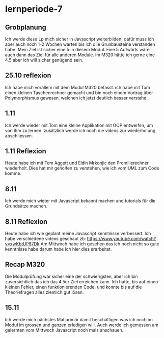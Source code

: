 # lernperiode-7
## Grobplanung 
Ich werde diese Lp mich sicher in Javascript weiterbilden, dafür muss ich aber auch noch 1-2 Wochen warten bis ich diie Grunbausteine verstanden habe. Mein Ziel ist sicher eine 5 in diesem Modul. Eine 5 Aufwärts wäre auch dann das Ziel für alle anderen Module.
im M320 hätte ich gerne eine 4.5 aber ich will sicher genügend sein.
## 25.10 reflexion
Ich habe mich vorallem mit dem Modul M320 befasst. ich habe mit Tom einen kleinen Taschenrechner gemacht und bin noch einem Vortrag über Polymorphismus gewesen, welchen ich jetzt deutlich besser verstehe.

## 1.11
Ich werde wieder mit Tom eine kleine Applikation mit OOP entwerfen, um von ihm zu lernen. zusätzlich werde ich noch die videos zur wiederholung abschliessen.

## 1.11 Reflexion
Heute habe ich mit Tom Aggett und Eldin Mrkonjic den Promillerechner wiederholt. Dies hat mir geholfen zu verstehen, wie ich vom UML zum Code komme.
## 8.11
Ich werde mich wieter mit Javascript bekannt machen und tutorials für die Grundsätze machen.
## 8.11 Reflexion
Heute habe ich wie geplant meine Javascript kenntnisse verbessert. Ich habe verschiedene videos geschaut zb: https://www.youtube.com/watch?v=xwKbtUP87Dk
Am Mittwoch habe ich gesehen das ich noch nicht so gute kenntnisse habe darum habe ich hier dies erarbeitet.

## Recap M320
Die Modulprüfung war sicher eine der schwierigsten, aber ich bin zuversichtlich das ich das 4.5er Ziel erreichen kann. Ich hatte, bis auf einen kleinen Fehler, einen funktionierenden Code. und konnte bis auf die Theoriefragen alles ziemlich gut lösen.

## 15.11
Ich werde mich nächstes Mal primär damit beschäftigen was ich noch im Modul im grossen und ganzen erledigen will.
Auch werde ich gemessen am gelernten vom Mittwoch Javascript noch mals anschauen.



